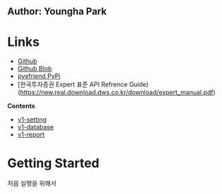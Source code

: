 ## Author: Youngha Park

# Links

- [Github](https://github.com/softyoungha)
- [Github Blob](https://softyoungha.github.io/)
- [pyefriend PyPi](https://pypi.org/project/pyefriend/1.0/)
- [한국투자증권 Expert 표준 API Refrence Guide)(https://new.real.download.dws.co.kr/download/expert_manual.pdf)

**Contents**

- [v1-setting](#/v1-setting)
- [v1-database](#/v1-database)
- [v1-report](#/v1-report)

# Getting Started

처음 실행을 위해서 